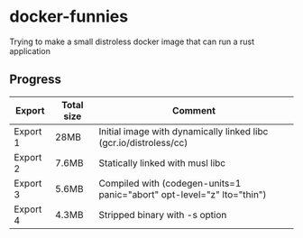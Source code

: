 # docker-funnies
Trying to make a small distroless docker image that can run a rust application

## Progress
| Export  | Total size | Comment |
| --------- | ----- | -----------------------------------------------------------------------|
| Export 1  | 28MB  | Initial image with dynamically linked libc (gcr.io/distroless/cc)      |
| Export 2  | 7.6MB | Statically linked with musl libc                                       |
| Export 3  | 5.6MB | Compiled with (codegen-units=1 panic="abort" opt-level="z" lto="thin") |
| Export 4  | 4.3MB | Stripped binary with -s option                                         |
